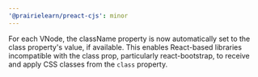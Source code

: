 ```yaml
---
'@prairielearn/preact-cjs': minor
---
```


For each VNode, the className property is now automatically set to the class property's value, if available. This enables React-based libraries incompatible with the class prop, particularly react-bootstrap, to receive and apply CSS classes from the `class` property.
